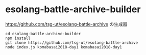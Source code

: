 # esolang-battle-archive-builder

https://github.com/tsg-ut/esolang-battle-archive の生成器

```
cd esolang-battle-archive-builder
npm install
git clone https://github.com/tsg-ut/esolang-battle-archive
node index.js komabasai2018-day1 komabasai2018-day1
```

